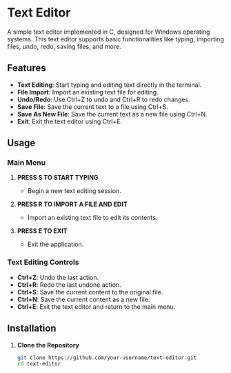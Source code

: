 # Text Editor

A simple text editor implemented in C, designed for Windows operating systems. This text editor supports basic functionalities like typing, importing files, undo, redo, saving files, and more.

## Features

- **Text Editing**: Start typing and editing text directly in the terminal.
- **File Import**: Import an existing text file for editing.
- **Undo/Redo**: Use Ctrl+Z to undo and Ctrl+R to redo changes.
- **Save File**: Save the current text to a file using Ctrl+S.
- **Save As New File**: Save the current text as a new file using Ctrl+N.
- **Exit**: Exit the text editor using Ctrl+E.

## Usage

### Main Menu

1. **PRESS S TO START TYPING**
   - Begin a new text editing session.
   
2. **PRESS R TO IMPORT A FILE AND EDIT**
   - Import an existing text file to edit its contents.
   
3. **PRESS E TO EXIT**
   - Exit the application.

### Text Editing Controls

- **Ctrl+Z**: Undo the last action.
- **Ctrl+R**: Redo the last undone action.
- **Ctrl+S**: Save the current content to the original file.
- **Ctrl+N**: Save the current content as a new file.
- **Ctrl+E**: Exit the text editor and return to the main menu.

## Installation

1. **Clone the Repository**
   ```bash
   git clone https://github.com/your-username/text-editor.git
   cd text-editor
